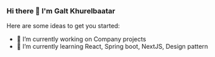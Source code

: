 ### Hi there 👋 I'm Galt Khurelbaatar

<!--
**KInGATiLLa/KInGATiLLa** is a ✨ _special_ ✨ repository because its `README.md` (this file) appears on your GitHub profile. -->

Here are some ideas to get you started:

- 🔭 I’m currently working on Company projects
- 🌱 I’m currently learning React, Spring boot, NextJS, Design pattern
<!--
- 👯 I’m looking to collaborate on ...
- 🤔 I’m looking for help with ...
- 💬 Ask me about ...
- 📫 How to reach me: ...
- 😄 Pronouns: ...
- ⚡ Fun fact: ... -->
